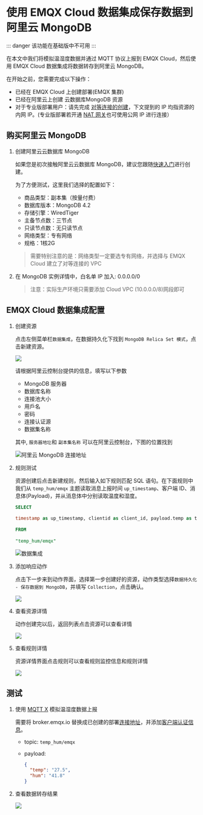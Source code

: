 # 使用 EMQX Cloud 数据集成保存数据到阿里云 MongoDB
::: danger
该功能在基础版中不可用
:::

在本文中我们将模拟温湿度数据并通过 MQTT 协议上报到 EMQX Cloud，然后使用 EMQX Cloud 数据集成将数据转存到阿里云 MongoDB。

在开始之前，您需要完成以下操作：

* 已经在 EMQX Cloud 上创建部署(EMQX 集群)
* 已经在阿里云上创建 云数据库MongoDB 资源
* 对于专业版部署用户：请先完成 [对等连接的创建](../deployments/vpc_peering.md)，下文提到的 IP 均指资源的内网 IP。(专业版部署若开通 [NAT 网关](../vas/nat-gateway.md)也可使用公网 IP 进行连接）
  
## 购买阿里云 MongoDB

1. 创建阿里云云数据库 MongoDB
  
    如果您是初次接触阿里云云数据库 MongoDB，建议您跟随[快速入门](https://help.aliyun.com/document_detail/26572.html)进行创建。

    为了方便测试，这里我们选择的配置如下：

    - 商品类型：副本集（按量付费）
    - 数据库版本：MongoDB 4.2
    - 存储引擎：WiredTiger
    - 主备节点数：三节点
    - 只读节点数：无只读节点
    - 网络类型：专有网络
    - 规格：1核2G

    > 需要特别注意的是：网络类型一定要选专有网络，并选择与 EMQX Cloud 建立了对等连接的 VPC

2. 在 MongoDB 实例详情中，白名单 IP 加入: 0.0.0.0/0

    > 注意：实际生产环境只需要添加 Cloud VPC (10.0.0.0/8)网段即可

## EMQX Cloud 数据集成配置
1. 创建资源

    点击左侧菜单栏`数据集成`，在数据持久化下找到 `MongoDB Relica Set 模式`，点击新建资源。

    ![](./_assets/mongodb_relica_set.png)

    请根据阿里云控制台提供的信息，填写以下参数
    - MongoDB 服务器
    - 数据库名称
    - 连接池大小
    - 用戶名
    - 密码
    - 连接认证源
    - 数据集名称

    其中, `服务器地圵`和 `副本集名称` 可以在阿里云控制台，下图的位置找到

    ![阿里云 MongoDB 连接地址](./_assets/aliyun_mongodb_address.png)

2. 规则测试

   资源创建后点击新建规则，然后输入如下规则匹配 SQL 语句。在下面规则中我们从 `temp_hum/emqx` 主题读取消息上报时间 `up_timestamp`、客户端 ID、消息体(Payload)，并从消息体中分别读取温度和湿度。

    ```sql
    SELECT
      
    timestamp as up_timestamp, clientid as client_id, payload.temp as temp, payload.hum as hum 
      
    FROM
      
    "temp_hum/emqx"
    ```
   ![数据集成](./_assets/sql_test.png)

3. 添加响应动作
  
    点击下一步来到动作界面，选择第一步创建好的资源，动作类型选择`数据持久化 - 保存数据到 MongoDB`，并填写 `Collection`，点击确认。

    ![](./_assets/aliyun_mongodb_create_action.png)

4. 查看资源详情

   动作创建完以后，返回列表点击资源可以查看详情

   ![](./_assets/aliyun_mongo_resource_detail.png)
5. 查看规则详情

   资源详情界面点击规则可以查看规则监控信息和规则详情

   ![](./_assets/aliyun_mongo_monitor.png)

## 测试

1. 使用 [MQTT X](https://mqttx.app/) 模拟温湿度数据上报

   需要将 broker.emqx.io 替换成已创建的部署[连接地址](../deployments/view_deployment.md)，并添加[客户端认证信息](../deployments/auth.md)。

    - topic: `temp_hum/emqx`
    - payload:

      ```json
      {
        "temp": "27.5",
        "hum": "41.8"
      }
      ```

2. 查看数据转存结果

    ![](./_assets/aliyun_mongodb_query_result.png)
